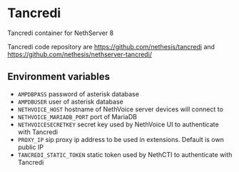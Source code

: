 # Tancredi

Tancredi container for NethServer 8


Tancredi code repository are https://github.com/nethesis/tancredi and https://github.com/nethesis/nethserver-tancredi/

## Environment variables

- `AMPDBPASS` password of asterisk database
- `AMPDBUSER` user of asterisk database
- `NETHVOICE_HOST` hostname of NethVoice server devices will connect to
- `NETHVOICE_MARIADB_PORT` port of MariaDB
- `NETHVOICESECRETKEY` secret key used by NethVoice UI to authenticate with Tancredi
- `PROXY_IP` sip proxy ip address to be used in extensions. Default is own public IP
- `TANCREDI_STATIC_TOKEN` static token used by NethCTI to authenticate with Tancredi
